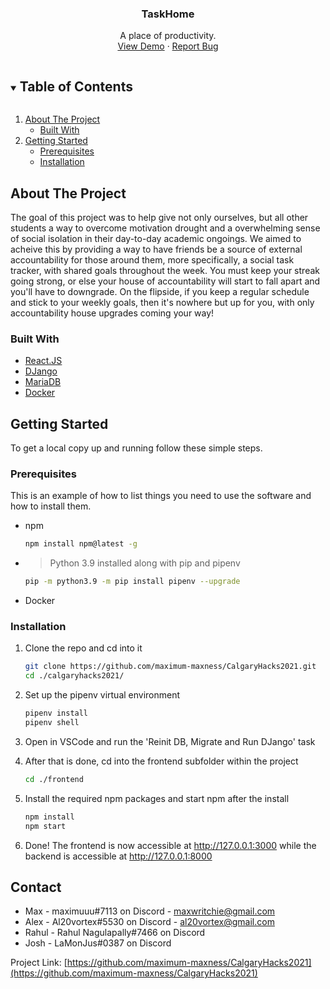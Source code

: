 <h3 align="center">TaskHome</h3>

  <p align="center">
    A place of productivity.
    <br />
    <a href="https://github.com/maximum-maxness/CalgaryHacks2021">View Demo</a>
    ·
    <a href="https://github.com/maximum-maxness/CalgaryHacks2021/issues">Report Bug</a>
  </p>
</p>



<!-- TABLE OF CONTENTS -->
<details open="open">
  <summary><h2 style="display: inline-block">Table of Contents</h2></summary>
  <ol>
    <li>
      <a href="#about-the-project">About The Project</a>
      <ul>
        <li><a href="#built-with">Built With</a></li>
      </ul>
    </li>
    <li>
      <a href="#getting-started">Getting Started</a>
      <ul>
        <li><a href="#prerequisites">Prerequisites</a></li>
        <li><a href="#installation">Installation</a></li>
      </ul>
    </li>
  </ol>
</details>



<!-- ABOUT THE PROJECT -->
## About The Project

The goal of this project was to help give not only ourselves, but all other students a way to overcome motivation
  drought and a overwhelming sense of social isolation in their day-to-day academic ongoings. We aimed to acheive this
  by providing a way to have friends be a source of external accountability for those around them, more specifically, a
  social task tracker, with shared goals throughout the week. You must keep your streak going strong, or else your house of accountability
  will start to fall apart and you'll have to downgrade. On the flipside, if you keep a regular schedule and stick to your weekly
  goals, then it's nowhere but up for you, with only accountability house upgrades coming your way!


### Built With

* [React.JS](https://reactjs.org/)
* [DJango](https://www.djangoproject.com/)
* [MariaDB](https://mariadb.org/)
* [Docker](https://www.docker.com/)



<!-- GETTING STARTED -->
## Getting Started

To get a local copy up and running follow these simple steps.

### Prerequisites

This is an example of how to list things you need to use the software and how to install them.
* npm
  ```sh
  npm install npm@latest -g
  ```
* > Python 3.9 installed along with pip and pipenv
  ```sh
  pip -m python3.9 -m pip install pipenv --upgrade
  ```
* Docker

### Installation

1. Clone the repo and cd into it
   ```sh
   git clone https://github.com/maximum-maxness/CalgaryHacks2021.git
   cd ./calgaryhacks2021/
   ```
2. Set up the pipenv virtual environment
   ```sh
   pipenv install
   pipenv shell
   ```
3. Open in VSCode and run the 'Reinit DB, Migrate and Run DJango' task

4. After that is done, cd into the frontend subfolder within the project
   ```sh
   cd ./frontend
   ```
5. Install the required npm packages and start npm after the install
   ```sh
   npm install
   npm start
   ```
6. Done! The frontend is now accessible at http://127.0.0.1:3000 while the backend is
    accessible at http://127.0.0.1:8000




## Contact

 * Max - maximuuu#7113 on Discord - maxwritchie@gmail.com
 * Alex - Al20vortex#5530 on Discord - al20vortex@gmail.com
 * Rahul - Rahul Nagulapally#7466 on Discord
 * Josh - LaMonJus#0387 on Discord

Project Link: [https://github.com/maximum-maxness/CalgaryHacks2021](https://github.com/maximum-maxness/CalgaryHacks2021)



[contributors-shield]: https://img.shields.io/github/contributors/maximum-maxness/CalgaryHacks2021.svg?style=for-the-badge
[contributors-url]: https://github.com/maximum-maxness/CalgaryHacks2021/graphs/contributors
[forks-shield]: https://img.shields.io/github/forks/maximum-maxness/CalgaryHacks2021.svg?style=for-the-badge
[forks-url]: https://github.com/maximum-maxness/CalgaryHacks2021/network/members
[stars-shield]: https://img.shields.io/github/stars/maximum-maxness/CalgaryHacks2021.svg?style=for-the-badge
[stars-url]: https://github.com/maximum-maxness/CalgaryHacks2021/stargazers
